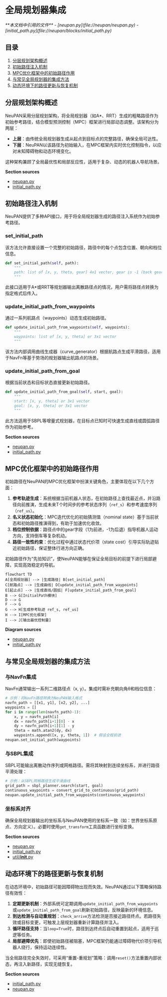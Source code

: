 # 全局规划器集成

<cite>
**本文档中引用的文件**  
- [neupan.py](file://neupan/neupan.py)
- [initial_path.py](file://neupan/blocks/initial_path.py)
</cite>

## 目录
1. [分层规划架构概述](#分层规划架构概述)
2. [初始路径注入机制](#初始路径注入机制)
3. [MPC优化框架中的初始路径作用](#mpc优化框架中的初始路径作用)
4. [与常见全局规划器的集成方法](#与常见全局规划器的集成方法)
5. [动态环境下的路径更新与恢复机制](#动态环境下的路径更新与恢复机制)

## 分层规划架构概述

NeuPAN采用分层规划架构，将全局规划器（如A*、RRT）生成的粗略路径作为初始参考路径，结合模型预测控制（MPC）框架进行局部动态调整。该架构分为两层：
- **上层**：由传统全局规划器生成从起点到目标点的完整路径，确保全局可达性。
- **下层**：NeuPAN以该路径为初始输入，在MPC框架内实时优化控制指令，以应对未知障碍物和动态环境变化。

这种架构兼顾了全局最优性和局部反应性，适用于复杂、动态的机器人导航场景。

**Section sources**
- [neupan.py](file://neupan/neupan.py#L286-L293)
- [initial_path.py](file://neupan/blocks/initial_path.py#L127-L140)

## 初始路径注入机制

NeuPAN提供了多种API接口，用于将全局规划器生成的路径注入系统作为初始参考路径。

### set_initial_path
该方法允许直接设置一个完整的初始路径，路径中的每个点包含位置、朝向和档位信息。

```python
def set_initial_path(self, path):
    """
    path: list of [x, y, theta, gear] 4x1 vector, gear is -1 (back gear) or 1 (forward gear)
    """
```

此接口适用于A*或RRT等规划器输出离散路径点的情况，用户需将路径点转换为指定格式后传入。

### update_initial_path_from_waypoints
通过一系列航路点（waypoints）动态生成初始路径。

```python
def update_initial_path_from_waypoints(self, waypoints):
    """
    waypoints: list of [x, y, theta] or 3x1 vector
    """
```

该方法内部调用曲线生成器（curve_generator）根据航路点生成平滑路径，适用于NavFn等基于势场的规划器输出航路点的场景。

### update_initial_path_from_goal
根据当前状态和目标状态直接更新初始路径。

```python
def update_initial_path_from_goal(self, start, goal):
    """
    start: [x, y, theta] or 3x1 vector
    goal: [x, y, theta] or 3x1 vector
    """
```

此方法适用于SBPL等增量式规划器，在目标点已知时可快速生成直线或圆弧路径作为初始参考。

**Section sources**
- [neupan.py](file://neupan/neupan.py#L313-L331)
- [initial_path.py](file://neupan/blocks/initial_path.py#L351-L370)

## MPC优化框架中的初始路径作用

初始路径在NeuPAN的MPC优化框架中扮演关键角色，主要体现在以下几个方面：

1. **参考轨迹生成**：系统根据当前机器人状态，在初始路径上查找最近点，并沿路径向前推演，生成未来T个时间步的参考状态序列（`ref_s`）和参考速度序列（`ref_us`）。
2. **名义状态初始化**：MPC迭代优化的初始猜测值（nominal state）基于当前状态和初始路径推演得到，有助于加速优化收敛。
3. **档位控制依据**：路径点中的gear字段（1为前进，-1为后退）指导机器人运动方向，支持倒车等复杂机动。
4. **路径一致性约束**：优化过程中通过状态代价项（state cost）引导实际轨迹贴近初始路径，保证整体行进方向正确。

初始路径作为“先验知识”，使NeuPAN能够在保证全局目标的前提下进行局部避障，实现高效稳定的导航。

```mermaid
flowchart TD
A[全局规划器] --> |生成路径| B[set_initial_path]
C[航路点] --> |生成曲线| D[update_initial_path_from_waypoints]
E[起止点] --> |生成直线/圆弧| F[update_initial_path_from_goal]
B --> G[InitialPath模块]
D --> G
F --> G
G --> H[生成参考轨迹 ref_s, ref_us]
H --> I[MPC优化框架]
I --> J[输出最优控制量]
```

**Diagram sources**
- [neupan.py](file://neupan/neupan.py#L286-L331)
- [initial_path.py](file://neupan/blocks/initial_path.py#L127-L370)

## 与常见全局规划器的集成方法

### 与NavFn集成
NavFn通常输出一系列二维路径点（x, y）。集成时需补充朝向角θ和档位信息：
```python
# 示例：将NavFn路径转换为NeuPAN输入格式
navfn_path = [[x1, y1], [x2, y2], ...]
waypoints = []
for i in range(len(navfn_path)-1):
    x, y = navfn_path[i]
    dx = navfn_path[i+1][0] - x
    dy = navfn_path[i+1][1] - y
    theta = math.atan2(dy, dx)
    waypoints.append([x, y, theta, 1])  # 假设全程前进
neupan.set_initial_path(waypoints)
```

### 与SBPL集成
SBPL可能输出离散动作序列或网格路径。需将其映射到连续坐标系，并进行路径平滑处理：
```python
# 示例：从SBPL网格路径生成平滑曲线
grid_path = sbpl_planner.search(start, goal)
continuous_waypoints = convert_grid_to_continuous(grid_path)
neupan.update_initial_path_from_waypoints(continuous_waypoints)
```

### 坐标系对齐
确保全局规划器输出的坐标系与NeuPAN使用的坐标系一致（如：世界坐标系原点、方向定义）。必要时使用`get_transform`工具函数进行坐标变换。

**Section sources**
- [neupan.py](file://neupan/neupan.py#L324-L331)
- [initial_path.py](file://neupan/blocks/initial_path.py#L444-L483)
- [util/__init__.py](file://neupan/util/__init__.py#L119-L169)

## 动态环境下的路径更新与恢复机制

在动态环境中，初始路径可能因障碍物出现而失效。NeuPAN通过以下策略保持路径有效性：

1. **定期更新机制**：外部系统可定期调用`update_initial_path_from_waypoints`或`update_initial_path_from_goal`刷新初始路径，反映最新的环境信息。
2. **到达检测与自动重规划**：`check_arrive`方法检测是否接近路径终点。若路径失效或目标变更，可触发上层规划器重新计算路径并注入。
3. **循环路径支持**：当`loop=True`时，路径到达终点后自动重置到起点，适用于巡逻等任务。
4. **局部避障优先**：即使初始路径被阻塞，MPC框架仍能通过障碍物代价项引导机器人绕行，保持运动连续性。

当全局路径完全失效时，可采用“重置-重规划”策略：调用`reset()`方法重置内部状态，再注入新路径，实现无缝恢复。

**Section sources**
- [initial_path.py](file://neupan/blocks/initial_path.py#L153-L198)
- [neupan.py](file://neupan/neupan.py#L368-L401)